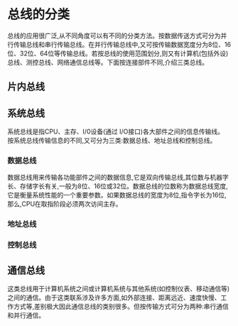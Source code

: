 # 总线的分类
总线的应用很广泛,从不同角度可以有不同的分类方法。按数据传送方式可分为并行传输总线和串行传输总线。在并行传输总线中,又可按传输数据宽度分为8位、16位、32位、64位等传输总线。若按总线的使用范围划分,则又有计算机(包括外设)总线、测控总线、网络通信总线等。下面按连接部件不同,介绍三类总线。
## 片内总线
## 系统总线
系统总线是指CPU、主存、I/0设备(通过 I/O接口)各大部件之间的信息传输线。
按系统总线传输信息的不同,又可分为三类:数据总线、地址总线和控制总线。
### 数据总线
数据总线用来传输各功能部件之间的数据信息,它是双向传输总线,其位数与机器字长、存储字长有关,一般为8位、16位或32位。数据总线的位数称为数据总线宽度,它是衡量系统性能的一个重要参数。如果数据总线的宽度为8位,指令字长为16位,那么,CPU在取指阶段必须两次访间主存。
### 地址总线
### 控制总线
## 通信总线
这类总线用于计算机系统之间或计算机系统与其他系统(如控制仪表、移动通信等)之间的通信。由于这类联系涉及许多方面,如外部连接、距离远近、速度快慢、工作方式等,差别极大因此通信总线的类别很多。但按传输方式可分为两种:串行通信和并行通信。